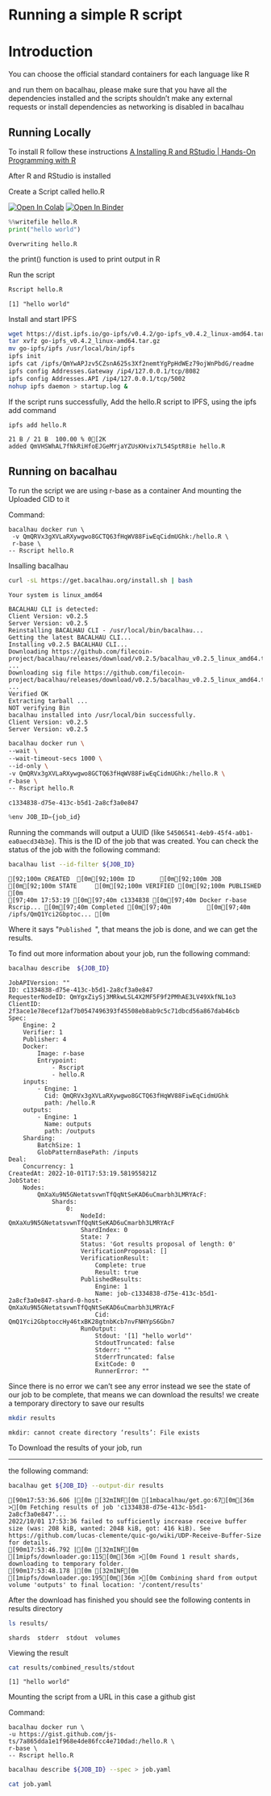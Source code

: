# Running a simple R script


# Introduction

You can choose the official standard containers for each language like R

and run them on bacalhau, please make sure that you have all the dependencies installed and the scripts shouldn’t make any external requests or install dependencies as networking is disabled in bacalhau


## **Running Locally**

To install R follow these instructions [A Installing R and RStudio | Hands-On Programming with R](https://rstudio-education.github.io/hopr/starting.html) 

After R and RStudio is installed

Create a Script called hello.R

[![Open In Colab](https://colab.research.google.com/assets/colab-badge.svg)](https://colab.research.google.com/github/bacalhau-project/examples/blob/main/workload-onboarding/r-hello-world/index.ipynb)
[![Open In Binder](https://mybinder.org/badge.svg)](https://mybinder.org/v2/gh/bacalhau-project/examples/HEAD?labpath=workload-onboarding/r-hello-world/index.ipynb)


```python
%%writefile hello.R
print("hello world")
```

    Overwriting hello.R



the print() function is used to print output in R

Run the script



```bash
Rscript hello.R
```

    [1] "hello world"


Install and start IPFS


```bash
wget https://dist.ipfs.io/go-ipfs/v0.4.2/go-ipfs_v0.4.2_linux-amd64.tar.gz
tar xvfz go-ipfs_v0.4.2_linux-amd64.tar.gz
mv go-ipfs/ipfs /usr/local/bin/ipfs
ipfs init
ipfs cat /ipfs/QmYwAPJzv5CZsnA625s3Xf2nemtYgPpHdWEz79ojWnPbdG/readme
ipfs config Addresses.Gateway /ip4/127.0.0.1/tcp/8082
ipfs config Addresses.API /ip4/127.0.0.1/tcp/5002
nohup ipfs daemon > startup.log &
```



If the script runs successfully, Add the hello.R script to IPFS, using the ipfs add command



```bash
ipfs add hello.R
```

    
    21 B / 21 B  100.00 % 0[2K
    added QmVHSWhAL7fNkRiHfoEJGeMYjaYZUsKHvix7L54SptR8ie hello.R




## **Running on bacalhau**

To run the script we are using r-base as a container And mounting the Uploaded CID to it

Command:


```
bacalhau docker run \
 -v QmQRVx3gXVLaRXywgwo8GCTQ63fHqWV88FiwEqCidmUGhk:/hello.R \
 r-base \
-- Rscript hello.R
```


Insalling bacalhau


```bash
curl -sL https://get.bacalhau.org/install.sh | bash
```

    Your system is linux_amd64
    
    BACALHAU CLI is detected:
    Client Version: v0.2.5
    Server Version: v0.2.5
    Reinstalling BACALHAU CLI - /usr/local/bin/bacalhau...
    Getting the latest BACALHAU CLI...
    Installing v0.2.5 BACALHAU CLI...
    Downloading https://github.com/filecoin-project/bacalhau/releases/download/v0.2.5/bacalhau_v0.2.5_linux_amd64.tar.gz ...
    Downloading sig file https://github.com/filecoin-project/bacalhau/releases/download/v0.2.5/bacalhau_v0.2.5_linux_amd64.tar.gz.signature.sha256 ...
    Verified OK
    Extracting tarball ...
    NOT verifying Bin
    bacalhau installed into /usr/local/bin successfully.
    Client Version: v0.2.5
    Server Version: v0.2.5



```bash
bacalhau docker run \
--wait \
--wait-timeout-secs 1000 \
--id-only \
-v QmQRVx3gXVLaRXywgwo8GCTQ63fHqWV88FiwEqCidmUGhk:/hello.R \
r-base \
-- Rscript hello.R
```

    c1334838-d75e-413c-b5d1-2a8cf3a0e847



```python
%env JOB_ID={job_id}
```


Running the commands will output a UUID (like `54506541-4eb9-45f4-a0b1-ea0aecd34b3e`). This is the ID of the job that was created. You can check the status of the job with the following command:



```bash
bacalhau list --id-filter ${JOB_ID}
```

    [92;100m CREATED  [0m[92;100m ID       [0m[92;100m JOB                     [0m[92;100m STATE     [0m[92;100m VERIFIED [0m[92;100m PUBLISHED               [0m
    [97;40m 17:53:19 [0m[97;40m c1334838 [0m[97;40m Docker r-base Rscrip... [0m[97;40m Completed [0m[97;40m          [0m[97;40m /ipfs/QmQ1Yci2Gbptoc... [0m



Where it says "`Published `", that means the job is done, and we can get the results.

To find out more information about your job, run the following command:


```bash
bacalhau describe  ${JOB_ID}
```

    JobAPIVersion: ""
    ID: c1334838-d75e-413c-b5d1-2a8cf3a0e847
    RequesterNodeID: QmYgxZiySj3MRkwLSL4X2MF5F9f2PMhAE3LV49XkfNL1o3
    ClientID: 2f3ace1e78ecef12af7b0547496393f45508eb8ab9c5c71dbcd56a867dab46cb
    Spec:
        Engine: 2
        Verifier: 1
        Publisher: 4
        Docker:
            Image: r-base
            Entrypoint:
                - Rscript
                - hello.R
        inputs:
            - Engine: 1
              Cid: QmQRVx3gXVLaRXywgwo8GCTQ63fHqWV88FiwEqCidmUGhk
              path: /hello.R
        outputs:
            - Engine: 1
              Name: outputs
              path: /outputs
        Sharding:
            BatchSize: 1
            GlobPatternBasePath: /inputs
    Deal:
        Concurrency: 1
    CreatedAt: 2022-10-01T17:53:19.581955821Z
    JobState:
        Nodes:
            QmXaXu9N5GNetatsvwnTfQqNtSeKAD6uCmarbh3LMRYAcF:
                Shards:
                    0:
                        NodeId: QmXaXu9N5GNetatsvwnTfQqNtSeKAD6uCmarbh3LMRYAcF
                        ShardIndex: 0
                        State: 7
                        Status: 'Got results proposal of length: 0'
                        VerificationProposal: []
                        VerificationResult:
                            Complete: true
                            Result: true
                        PublishedResults:
                            Engine: 1
                            Name: job-c1334838-d75e-413c-b5d1-2a8cf3a0e847-shard-0-host-QmXaXu9N5GNetatsvwnTfQqNtSeKAD6uCmarbh3LMRYAcF
                            Cid: QmQ1Yci2GbptoccHy46txBK28gtnbKcb7nvFNHYpS6Gbn7
                        RunOutput:
                            Stdout: '[1] "hello world"'
                            StdoutTruncated: false
                            Stderr: ""
                            StderrTruncated: false
                            ExitCode: 0
                            RunnerError: ""


Since there is no error we can’t see any error instead we see the state of our job to be complete, that means 
we can download the results!
we create a temporary directory to save our results


```bash
mkdir results
```

    mkdir: cannot create directory ‘results’: File exists


To Download the results of your job, run 

---

the following command:


```bash
bacalhau get ${JOB_ID} --output-dir results
```

    [90m17:53:36.606 |[0m [32mINF[0m [1mbacalhau/get.go:67[0m[36m >[0m Fetching results of job 'c1334838-d75e-413c-b5d1-2a8cf3a0e847'...
    2022/10/01 17:53:36 failed to sufficiently increase receive buffer size (was: 208 kiB, wanted: 2048 kiB, got: 416 kiB). See https://github.com/lucas-clemente/quic-go/wiki/UDP-Receive-Buffer-Size for details.
    [90m17:53:46.792 |[0m [32mINF[0m [1mipfs/downloader.go:115[0m[36m >[0m Found 1 result shards, downloading to temporary folder.
    [90m17:53:48.178 |[0m [32mINF[0m [1mipfs/downloader.go:195[0m[36m >[0m Combining shard from output volume 'outputs' to final location: '/content/results'


After the download has finished you should 
see the following contents in results directory


```bash
ls results/
```

    shards	stderr	stdout	volumes


Viewing the result


```bash
cat results/combined_results/stdout
```

    [1] "hello world"




Mounting the script from a URL in this case a github gist

Command:


```
bacalhau docker run \
-u https://gist.github.com/js-ts/7a865dda1e1f968e4de86fcc4e710dad:/hello.R \
r-base \
-- Rscript hello.R
```




```bash
bacalhau describe ${JOB_ID} --spec > job.yaml
```


```bash
cat job.yaml
```
